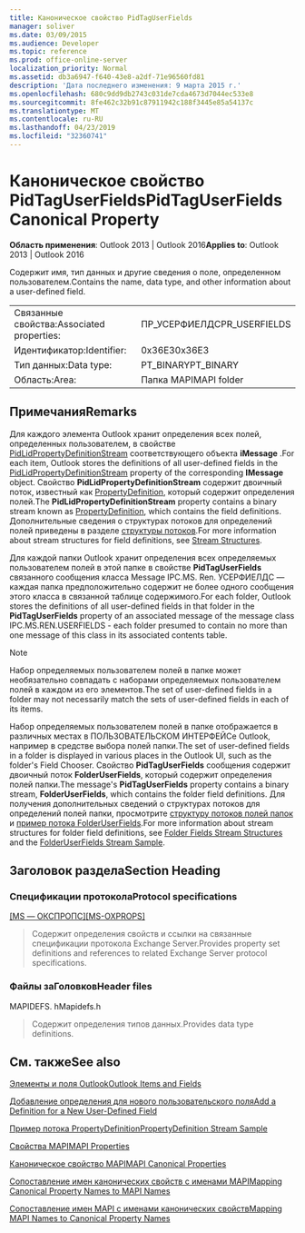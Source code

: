 ```yaml
---
title: Каноническое свойство PidTagUserFields
manager: soliver
ms.date: 03/09/2015
ms.audience: Developer
ms.topic: reference
ms.prod: office-online-server
localization_priority: Normal
ms.assetid: db3a6947-f640-43e8-a2df-71e96560fd81
description: 'Дата последнего изменения: 9 марта 2015 г.'
ms.openlocfilehash: 680c9dd9db2743c031de7cda4673d7044ec533e8
ms.sourcegitcommit: 8fe462c32b91c87911942c188f3445e85a54137c
ms.translationtype: MT
ms.contentlocale: ru-RU
ms.lasthandoff: 04/23/2019
ms.locfileid: "32360741"
---
```

# <a name="pidtaguserfields-canonical-property"></a><span data-ttu-id="faefb-103">Каноническое свойство PidTagUserFields</span><span class="sxs-lookup"><span data-stu-id="faefb-103">PidTagUserFields Canonical Property</span></span>

  
  
<span data-ttu-id="faefb-104">**Область применения**: Outlook 2013 | Outlook 2016</span><span class="sxs-lookup"><span data-stu-id="faefb-104">**Applies to**: Outlook 2013 | Outlook 2016</span></span> 
  
<span data-ttu-id="faefb-105">Содержит имя, тип данных и другие сведения о поле, определенном пользователем.</span><span class="sxs-lookup"><span data-stu-id="faefb-105">Contains the name, data type, and other information about a user-defined field.</span></span>
  
|||
|:-----|:-----|
|<span data-ttu-id="faefb-106">Связанные свойства:</span><span class="sxs-lookup"><span data-stu-id="faefb-106">Associated properties:</span></span>  <br/> |<span data-ttu-id="faefb-107">ПР_УСЕРФИЕЛДС</span><span class="sxs-lookup"><span data-stu-id="faefb-107">PR_USERFIELDS</span></span>  <br/> |
|<span data-ttu-id="faefb-108">Идентификатор:</span><span class="sxs-lookup"><span data-stu-id="faefb-108">Identifier:</span></span>  <br/> |<span data-ttu-id="faefb-109">0x36E3</span><span class="sxs-lookup"><span data-stu-id="faefb-109">0x36E3</span></span>  <br/> |
|<span data-ttu-id="faefb-110">Тип данных:</span><span class="sxs-lookup"><span data-stu-id="faefb-110">Data type:</span></span>  <br/> |<span data-ttu-id="faefb-111">PT_BINARY</span><span class="sxs-lookup"><span data-stu-id="faefb-111">PT_BINARY</span></span>  <br/> |
|<span data-ttu-id="faefb-112">Область:</span><span class="sxs-lookup"><span data-stu-id="faefb-112">Area:</span></span>  <br/> |<span data-ttu-id="faefb-113">Папка MAPI</span><span class="sxs-lookup"><span data-stu-id="faefb-113">MAPI folder</span></span>  <br/> |
   
## <a name="remarks"></a><span data-ttu-id="faefb-114">Примечания</span><span class="sxs-lookup"><span data-stu-id="faefb-114">Remarks</span></span>

<span data-ttu-id="faefb-115">Для каждого элемента Outlook хранит определения всех полей, определенных пользователем, в свойстве [PidLidPropertyDefinitionStream](pidlidpropertydefinitionstream-canonical-property.md) соответствующего объекта **iMessage** .</span><span class="sxs-lookup"><span data-stu-id="faefb-115">For each item, Outlook stores the definitions of all user-defined fields in the [PidLidPropertyDefinitionStream](pidlidpropertydefinitionstream-canonical-property.md) property of the corresponding **IMessage** object.</span></span> <span data-ttu-id="faefb-116">Свойство **PidLidPropertyDefinitionStream** содержит двоичный поток, известный как [PropertyDefinition](propertydefinition-stream-structure.md), который содержит определения полей.</span><span class="sxs-lookup"><span data-stu-id="faefb-116">The **PidLidPropertyDefinitionStream** property contains a binary stream known as [PropertyDefinition](propertydefinition-stream-structure.md), which contains the field definitions.</span></span> <span data-ttu-id="faefb-117">Дополнительные сведения о структурах потоков для определений полей приведены в разделе [структуры потоков](stream-structures.md).</span><span class="sxs-lookup"><span data-stu-id="faefb-117">For more information about stream structures for field definitions, see [Stream Structures](stream-structures.md).</span></span>
  
<span data-ttu-id="faefb-118">Для каждой папки Outlook хранит определения всех определяемых пользователем полей в этой папке в свойстве **PidTagUserFields** связанного сообщения класса Message IPC.MS. Ren. УСЕРФИЕЛДС — каждая папка предположительно содержит не более одного сообщения этого класса в связанной таблице содержимого.</span><span class="sxs-lookup"><span data-stu-id="faefb-118">For each folder, Outlook stores the definitions of all user-defined fields in that folder in the **PidTagUserFields** property of an associated message of the message class IPC.MS.REN.USERFIELDS - each folder presumed to contain no more than one message of this class in its associated contents table.</span></span> 
  
> [!NOTE]
> <span data-ttu-id="faefb-119">Набор определяемых пользователем полей в папке может необязательно совпадать с наборами определяемых пользователем полей в каждом из его элементов.</span><span class="sxs-lookup"><span data-stu-id="faefb-119">The set of user-defined fields in a folder may not necessarily match the sets of user-defined fields in each of its items.</span></span> 
  
<span data-ttu-id="faefb-120">Набор определяемых пользователем полей в папке отображается в различных местах в ПОЛЬЗОВАТЕЛЬСКОМ ИНТЕРФЕЙСе Outlook, например в средстве выбора полей папки.</span><span class="sxs-lookup"><span data-stu-id="faefb-120">The set of user-defined fields in a folder is displayed in various places in the Outlook UI, such as the folder's Field Chooser.</span></span> <span data-ttu-id="faefb-121">Свойство **PidTagUserFields** сообщения содержит двоичный поток **FolderUserFields**, который содержит определения полей папки.</span><span class="sxs-lookup"><span data-stu-id="faefb-121">The message's **PidTagUserFields** property contains a binary stream, **FolderUserFields**, which contains the folder field definitions.</span></span> <span data-ttu-id="faefb-122">Для получения дополнительных сведений о структурах потоков для определений полей папки, просмотрите [структуру потоков полей папок](folder-fields-stream-structures.md) и [пример потока FolderUserFields](folderuserfields-stream-sample.md).</span><span class="sxs-lookup"><span data-stu-id="faefb-122">For more information about stream structures for folder field definitions, see [Folder Fields Stream Structures](folder-fields-stream-structures.md) and the [FolderUserFields Stream Sample](folderuserfields-stream-sample.md).</span></span>
  
## <a name="section-heading"></a><span data-ttu-id="faefb-123">Заголовок раздела</span><span class="sxs-lookup"><span data-stu-id="faefb-123">Section Heading</span></span>

### <a name="protocol-specifications"></a><span data-ttu-id="faefb-124">Спецификации протокола</span><span class="sxs-lookup"><span data-stu-id="faefb-124">Protocol specifications</span></span>

<span data-ttu-id="faefb-125">[[MS — ОКСПРОПС]](https://msdn.microsoft.com/library/f6ab1613-aefe-447d-a49c-18217230b148%28Office.15%29.aspx)</span><span class="sxs-lookup"><span data-stu-id="faefb-125">[[MS-OXPROPS]](https://msdn.microsoft.com/library/f6ab1613-aefe-447d-a49c-18217230b148%28Office.15%29.aspx)</span></span>
  
> <span data-ttu-id="faefb-126">Содержит определения свойств и ссылки на связанные спецификации протокола Exchange Server.</span><span class="sxs-lookup"><span data-stu-id="faefb-126">Provides property set definitions and references to related Exchange Server protocol specifications.</span></span>
    
### <a name="header-files"></a><span data-ttu-id="faefb-127">Файлы заГоловков</span><span class="sxs-lookup"><span data-stu-id="faefb-127">Header files</span></span>

<span data-ttu-id="faefb-128">MAPIDEFS. h</span><span class="sxs-lookup"><span data-stu-id="faefb-128">Mapidefs.h</span></span>
  
> <span data-ttu-id="faefb-129">Содержит определения типов данных.</span><span class="sxs-lookup"><span data-stu-id="faefb-129">Provides data type definitions.</span></span>
    
## <a name="see-also"></a><span data-ttu-id="faefb-130">См. также</span><span class="sxs-lookup"><span data-stu-id="faefb-130">See also</span></span>



[<span data-ttu-id="faefb-131">Элементы и поля Outlook</span><span class="sxs-lookup"><span data-stu-id="faefb-131">Outlook Items and Fields</span></span>](outlook-items-and-fields.md)
  
[<span data-ttu-id="faefb-132">Добавление определения для нового пользовательского поля</span><span class="sxs-lookup"><span data-stu-id="faefb-132">Add a Definition for a New User-Defined Field</span></span>](how-to-add-a-definition-for-a-new-user-defined-field.md)
  
[<span data-ttu-id="faefb-133">Пример потока PropertyDefinition</span><span class="sxs-lookup"><span data-stu-id="faefb-133">PropertyDefinition Stream Sample</span></span>](propertydefinition-stream-sample.md)
  
[<span data-ttu-id="faefb-134">Свойства MAPI</span><span class="sxs-lookup"><span data-stu-id="faefb-134">MAPI Properties</span></span>](mapi-properties.md)
  
[<span data-ttu-id="faefb-135">Каноническое свойство MAPI</span><span class="sxs-lookup"><span data-stu-id="faefb-135">MAPI Canonical Properties</span></span>](mapi-canonical-properties.md)
  
[<span data-ttu-id="faefb-136">Сопоставление имен канонических свойств с именами MAPI</span><span class="sxs-lookup"><span data-stu-id="faefb-136">Mapping Canonical Property Names to MAPI Names</span></span>](mapping-canonical-property-names-to-mapi-names.md)
  
[<span data-ttu-id="faefb-137">Сопоставление имен MAPI с именами канонических свойств</span><span class="sxs-lookup"><span data-stu-id="faefb-137">Mapping MAPI Names to Canonical Property Names</span></span>](mapping-mapi-names-to-canonical-property-names.md)

